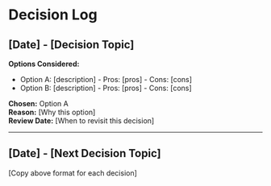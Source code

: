 # Decision Log

## [Date] - [Decision Topic]
**Options Considered:**
- Option A: [description] - Pros: [pros] - Cons: [cons]
- Option B: [description] - Pros: [pros] - Cons: [cons]

**Chosen:** Option A  
**Reason:** [Why this option]  
**Review Date:** [When to revisit this decision]

---

## [Date] - [Next Decision Topic]
[Copy above format for each decision]